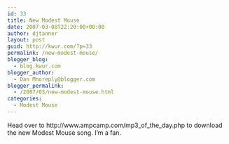 ```yaml
---
id: 33
title: New Modest Mouse
date: 2007-03-08T22:20:00+00:00
author: djtanner
layout: post
guid: http://kwur.com/?p=33
permalink: /new-modest-mouse/
blogger_blog:
  - blog.kwur.com
blogger_author:
  - Dan Mnoreply@blogger.com
blogger_permalink:
  - /2007/03/new-modest-mouse.html
categories:
  - Modest Mouse
---
```

<div class="pf-content">
  <p>
    Head over to http://www.ampcamp.com/mp3_of_the_day.php to download the new Modest Mouse song. I’m a fan.
  </p>
</div>